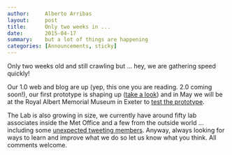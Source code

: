 ```yaml
---
author:     Alberto Arribas
layout:     post
title:      Only two weeks in ...
date:       2015-04-17
summary:    but a lot of things are happening
categories: [Announcements, sticky]
---
```


Only two weeks old and still crawling but ... hey, we are gathering speed quickly!

Our 1.0 web and blog are up (yep, this one you are reading. 2.0 coming soon!), our first prototype is shaping up ([take a look](https://github.com/msaunby/uk-weather-3d/tree/local-dem)) and in May we will be at the Royal Albert Memorial Museum in Exeter to [test the prototype](http://www.rammuseum.org.uk/whats-on/under-pressure).

The Lab is also growing in size, we currently have around fifty lab associates inside the Met Office and a few from the outside world … including some [unexpected tweeting members](https://twitter.com/LabbyTheRat). Anyway, always looking for ways to learn and improve what we do so let us know what you think. All comments welcome.
